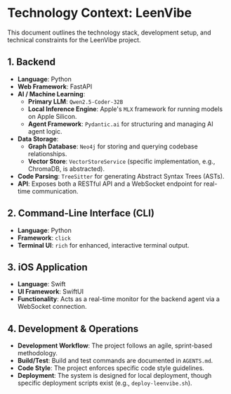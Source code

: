 # Technology Context: LeenVibe

This document outlines the technology stack, development setup, and technical constraints for the LeenVibe project.

## 1. Backend

*   **Language**: Python
*   **Web Framework**: FastAPI
*   **AI / Machine Learning**:
    *   **Primary LLM**: `Qwen2.5-Coder-32B`
    *   **Local Inference Engine**: Apple's `MLX` framework for running models on Apple Silicon.
    *   **Agent Framework**: `Pydantic.ai` for structuring and managing AI agent logic.
*   **Data Storage**:
    *   **Graph Database**: `Neo4j` for storing and querying codebase relationships.
    *   **Vector Store**: `VectorStoreService` (specific implementation, e.g., ChromaDB, is abstracted).
*   **Code Parsing**: `TreeSitter` for generating Abstract Syntax Trees (ASTs).
*   **API**: Exposes both a RESTful API and a WebSocket endpoint for real-time communication.

## 2. Command-Line Interface (CLI)

*   **Language**: Python
*   **Framework**: `click`
*   **Terminal UI**: `rich` for enhanced, interactive terminal output.

## 3. iOS Application

*   **Language**: Swift
*   **UI Framework**: SwiftUI
*   **Functionality**: Acts as a real-time monitor for the backend agent via a WebSocket connection.

## 4. Development & Operations

*   **Development Workflow**: The project follows an agile, sprint-based methodology.
*   **Build/Test**: Build and test commands are documented in `AGENTS.md`.
*   **Code Style**: The project enforces specific code style guidelines.
*   **Deployment**: The system is designed for local deployment, though specific deployment scripts exist (e.g., `deploy-leenvibe.sh`). 